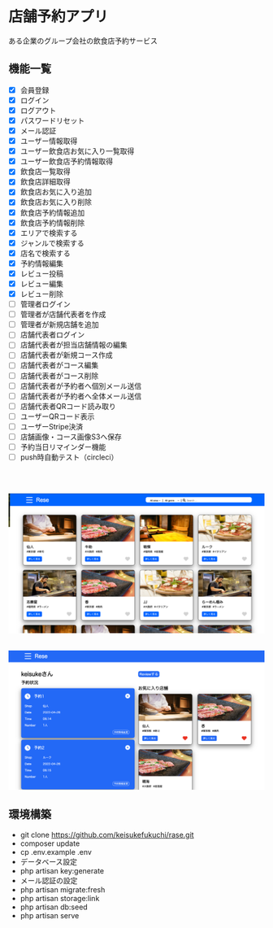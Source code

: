 # 店舗予約アプリ
ある企業のグループ会社の飲食店予約サービス
<br>

## 機能一覧

- [x] 会員登録
- [x] ログイン
- [x] ログアウト
- [x] パスワードリセット
- [x] メール認証
- [x] ユーザー情報取得
- [x] ユーザー飲食店お気に入り一覧取得
- [x] ユーザー飲食店予約情報取得
- [x] 飲食店一覧取得
- [x] 飲食店詳細取得
- [x] 飲食店お気に入り追加
- [x] 飲食店お気に入り削除
- [x] 飲食店予約情報追加
- [x] 飲食店予約情報削除
- [x] エリアで検索する
- [x] ジャンルで検索する
- [x] 店名で検索する
- [x] 予約情報編集
- [x] レビュー投稿
- [x] レビュー編集
- [x] レビュー削除
- [ ] 管理者ログイン
- [ ] 管理者が店舗代表者を作成
- [ ] 管理者が新規店舗を追加
- [ ] 店舗代表者ログイン
- [ ] 店舗代表者が担当店舗情報の編集
- [ ] 店舗代表者が新規コース作成
- [ ] 店舗代表者がコース編集
- [ ] 店舗代表者がコース削除
- [ ] 店舗代表者が予約者へ個別メール送信
- [ ] 店舗代表者が予約者へ全体メール送信
- [ ] 店舗代表者QRコード読み取り
- [ ] ユーザーQRコード表示
- [ ] ユーザーStripe決済
- [ ] 店舗画像・コース画像S3へ保存
- [ ] 予約当日リマインダー機能
- [ ] push時自動テスト（circleci）
<br>
<br>

![](public/image/main.png)
<br>
<br>

![](public/image/mypage.png)

## 環境構築
- git clone https://github.com/keisukefukuchi/rase.git
- composer update
- cp .env.example .env
- データベース設定
- php artisan key:generate
- メール認証の設定
- php artisan migrate:fresh
- php artisan storage:link
- php artisan db:seed
- php artisan serve
